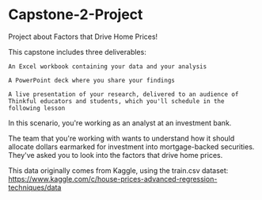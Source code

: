 # Capstone-2-Project
Project about Factors that Drive Home Prices!

This capstone includes three deliverables:

    An Excel workbook containing your data and your analysis

    A PowerPoint deck where you share your findings

    A live presentation of your research, delivered to an audience of Thinkful educators and students, which you'll schedule in the following lesson
    
In this scenario, you're working as an analyst at an investment bank.

The team that you're working with wants to understand how it should allocate dollars earmarked for investment into mortgage-backed securities. They've asked you to look into the factors that drive home prices.

This data originally comes from Kaggle, using the train.csv dataset: https://www.kaggle.com/c/house-prices-advanced-regression-techniques/data

